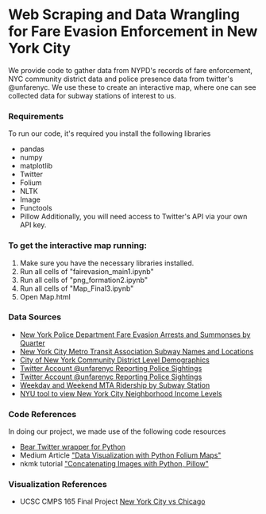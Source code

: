 # Web Scraping and Data Wrangling for Fare Evasion Enforcement in New York City
We provide code to gather data from NYPD's records of fare enforcement, NYC community district data and police presence data from twitter's @unfarenyc. We use these to create an interactive map, where one can see collected data for subway stations of interest to us.

### Requirements
To run our code, it's required you install the following libraries
- pandas
- numpy
- matplotlib
- Twitter
- Folium
- NLTK
- Image
- Functools
- Pillow
Additionally, you will need access to Twitter's API via your own API key.

### To get the interactive map running:
1. Make sure you have the necessary libraries installed.
2. Run all cells of "fairevasion_main1.ipynb"
3. Run all cells of "png_formation2.ipynb"
4. Run all cells of "Map_Final3.ipynb"
5. Open Map.html

### Data Sources
- <a href="https://www1.nyc.gov/site/nypd/stats/reports-analysis/subway-fare-evasion.page">New York Police Department Fare Evasion Arrests and Summonses by Quarter</a>
- <a href="http://web.mta.info/developers/data/nyct/subway/Stations.csv">New York City Metro Transit Association Subway Names and Locations</a>
- <a href="https://data.cityofnewyork.us/City-Government/Census-Demographics-at-the-NYC-Community-District-/5unr-w4sc ">City of New York Community District Level Demographics</a>
- <a href="https://twitter.com/unfarenyc">Twitter Account @unfarenyc Reporting Police Sightings</a>
- <a href="https://twitter.com/unfarenyc">Twitter Account @unfarenyc Reporting Police Sightings</a>
- <a href="http://web.mta.info/nyct/facts/ridership/">Weekday and Weekend MTA Ridership by Subway Station</a>
- <a href="http://app.coredata.nyc/?mlb=false&ntii=&ntr=&mz=14&vtl=https%3A%2F%2Fthefurmancenter.carto.com%2Fu%2Fnyufc%2Fapi%2Fv2%2Fviz%2F98d1f16e-95fd-4e52-a2b1-b7abaf634828%2Fviz.json&mln=false&mlp=true&mlat=40.71781&ptsb=&nty=&mb=roadmap&pf=%7B%22subsidies%22%3Atrue%7D&md=map&mlv=false&mlng=-73.990806&btl=Borough&atp=properties">NYU tool to view New York City Neighborhood Income Levels</a>

### Code References
In doing our project, we made use of the following code resources
- <a href="https://github.com/bear/python-twitter"> Bear Twitter wrapper for Python </a>
- Medium Article <a href="https://towardsdatascience.com/data-visualization-with-python-folium-maps-a74231de9ef7">"Data Visualization with Python Folium Maps" </a>
- nkmk tutorial <a href="https://note.nkmk.me/en/python-pillow-concat-images/">"Concatenating Images with Python, Pillow" </a>


### Visualization References
- UCSC CMPS 165 Final Project <a href="https://sureshlodha.github.io/CMPS165_Spring2016_FinalProjects/projects/NYvsChicago/index.html">New York City vs Chicago </a>
